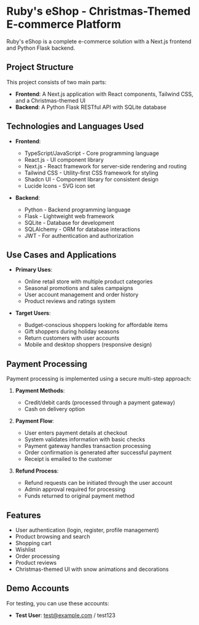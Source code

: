 # Ruby's eShop - Christmas-Themed E-commerce Platform

Ruby's eShop is a complete e-commerce solution with a Next.js frontend and Python Flask backend.

## Project Structure

This project consists of two main parts:

- **Frontend**: A Next.js application with React components, Tailwind CSS, and a Christmas-themed UI
- **Backend**: A Python Flask RESTful API with SQLite database

## Technologies and Languages Used

- **Frontend**:
  - TypeScript/JavaScript - Core programming language
  - React.js - UI component library
  - Next.js - React framework for server-side rendering and routing
  - Tailwind CSS - Utility-first CSS framework for styling
  - Shadcn UI - Component library for consistent design
  - Lucide Icons - SVG icon set

- **Backend**:
  - Python - Backend programming language
  - Flask - Lightweight web framework
  - SQLite - Database for development
  - SQLAlchemy - ORM for database interactions
  - JWT - For authentication and authorization

## Use Cases and Applications

- **Primary Uses**:
  - Online retail store with multiple product categories
  - Seasonal promotions and sales campaigns
  - User account management and order history
  - Product reviews and ratings system

- **Target Users**:
  - Budget-conscious shoppers looking for affordable items
  - Gift shoppers during holiday seasons
  - Return customers with user accounts
  - Mobile and desktop shoppers (responsive design)

## Payment Processing

Payment processing is implemented using a secure multi-step approach:

1. **Payment Methods**:
   - Credit/debit cards (processed through a payment gateway)
   - Cash on delivery option

2. **Payment Flow**:
   - User enters payment details at checkout
   - System validates information with basic checks
   - Payment gateway handles transaction processing
   - Order confirmation is generated after successful payment
   - Receipt is emailed to the customer

3. **Refund Process**:
   - Refund requests can be initiated through the user account
   - Admin approval required for processing
   - Funds returned to original payment method

## Features

- User authentication (login, register, profile management)
- Product browsing and search
- Shopping cart
- Wishlist
- Order processing
- Product reviews
- Christmas-themed UI with snow animations and decorations

## Demo Accounts

For testing, you can use these accounts:

- **Test User**: test@example.com / test123
